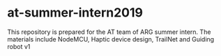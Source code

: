 # at-summer-intern2019
This repository is prepared for the AT team of ARG summer intern. The materials include NodeMCU, Haptic device design, TrailNet and Guiding robot v1

